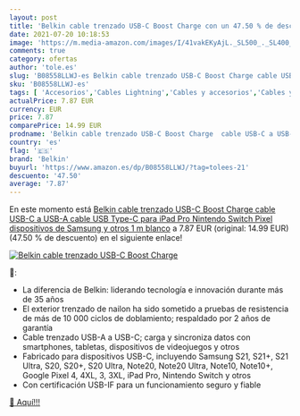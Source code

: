 ```yaml
---
layout: post
title: 'Belkin cable trenzado USB-C Boost Charge con un 47.50 % de descuento'
date: 2021-07-20 10:18:53
image: 'https://m.media-amazon.com/images/I/41vakEKyAjL._SL500_._SL400_.jpg'
comments: true
category: ofertas
author: 'tole.es'
slug: 'B08558LLWJ-es Belkin cable trenzado USB-C Boost Charge cable USB-C a...'
sku: 'B08558LLWJ-es'
tags: [ 'Accesorios','Cables Lightning','Cables y accesorios','Cables y conectores','Informática','belkin','nintendo', ]
actualPrice: 7.87 EUR
currency: EUR
price: 7.87
comparePrice: 14.99 EUR
prodname: 'Belkin cable trenzado USB-C Boost Charge  cable USB-C a USB-A  cable USB Type-C para iPad Pro  Nintendo Switch  Pixel  dispositivos de Samsung y otros  1 m   blanco'
country: 'es'
flag: '🇪🇸'
brand: 'Belkin'
buyurl: 'https://www.amazon.es/dp/B08558LLWJ/?tag=tolees-21'
descuento: '47.50'
average: '7.87'
---
```


En este momento está [Belkin cable trenzado USB-C Boost Charge  cable USB-C a USB-A  cable USB Type-C para iPad Pro  Nintendo Switch  Pixel  dispositivos de Samsung y otros  1 m   blanco](https://www.amazon.es/dp/B08558LLWJ/?tag=tolees-21) a 7.87 EUR (original: 14.99 EUR) (47.50 %  de descuento) en el siguiente enlace!

[![Belkin cable trenzado USB-C Boost Charge](https://m.media-amazon.com/images/I/41vakEKyAjL._SL500_._SL400_.jpg)](https://www.amazon.es/dp/B08558LLWJ/?tag=tolees-21)

🔎:

- La diferencia de Belkin: liderando tecnología e innovación durante más de 35 años
- El exterior trenzado de nailon ha sido sometido a pruebas de resistencia de más de 10 000 ciclos de doblamiento; respaldado por 2 años de garantía
- Cable trenzado USB-A a USB-C; carga y sincroniza datos con smartphones, tabletas, dispositivos de videojuegos y otros
- Fabricado para dispositivos USB-C, incluyendo Samsung S21, S21+, S21 Ultra, S20, S20+, S20 Ultra, Note20, Note20 Ultra, Note10, Note10+, Google Pixel 4, 4XL, 3, 3XL, iPad Pro, Nintendo Switch y otros
- Con certificación USB-IF para un funcionamiento seguro y fiable

[🛒 Aquí!!!](https://www.amazon.es/dp/B08558LLWJ/?tag=tolees-21)
